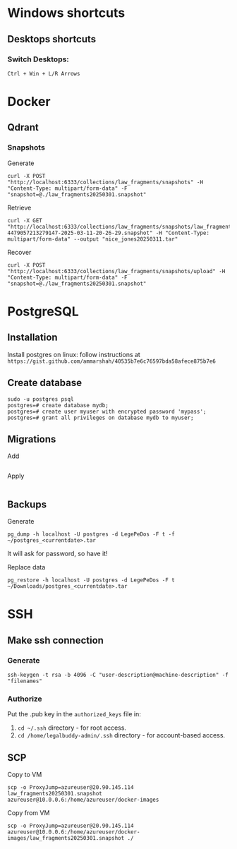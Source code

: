 # Windows shortcuts
## Desktops shortcuts
### Switch Desktops:
`Ctrl + Win + L/R Arrows`
# Docker
## Qdrant
### Snapshots
Generate
```
curl -X POST "http://localhost:6333/collections/law_fragments/snapshots" -H "Content-Type: multipart/form-data" -F "snapshot=@./law_fragments20250301.snapshot"
```
Retrieve
```
curl -X GET "http://localhost:6333/collections/law_fragments/snapshots/law_fragments-4479057213279147-2025-03-11-20-26-29.snapshot" -H "Content-Type: multipart/form-data" --output "nice_jones20250311.tar"
```
Recover
```
curl -X POST "http://localhost:6333/collections/law_fragments/snapshots/upload" -H "Content-Type: multipart/form-data" -F "snapshot=@./law_fragments20250301.snapshot"
```
# PostgreSQL
## Installation
Install postgres on linux: follow instructions at `https://gist.github.com/ammarshah/40535b7e6c76597bda58afece875b7e6`
## Create database
```
sudo -u postgres psql
postgres=# create database mydb;
postgres=# create user myuser with encrypted password 'mypass';
postgres=# grant all privileges on database mydb to myuser;
```
## Migrations
Add
```
```
Apply
```
```

## Backups
Generate
```
pg_dump -h localhost -U postgres -d LegePeDos -F t -f ~/postgres_<currentdate>.tar
```
It will ask for password, so have it!

Replace data
```
pg_restore -h localhost -U postgres -d LegePeDos -F t ~/Downloads/postgres_<currentdate>.tar
```
# SSH
## Make ssh connection
### Generate
```
ssh-keygen -t rsa -b 4096 -C "user-description@machine-description" -f "filenames"
```
### Authorize
Put the .pub key in the `authorized_keys` file in:
1. `cd ~/.ssh` directory - for root access.
2. `cd /home/legalbuddy-admin/.ssh` directory - for account-based access.
## SCP
Copy to VM
```
scp -o ProxyJump=azureuser@20.90.145.114 law_fragments20250301.snapshot azureuser@10.0.0.6:/home/azureuser/docker-images
```
Copy from VM
```
scp -o ProxyJump=azureuser@20.90.145.114 azureuser@10.0.0.6:/home/azureuser/docker-images/law_fragments20250301.snapshot ./
```
